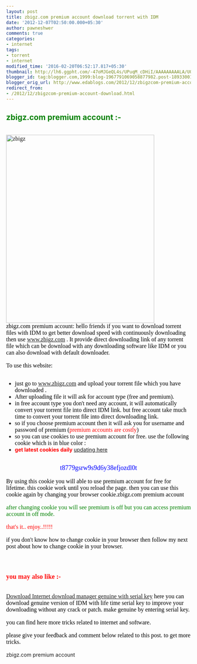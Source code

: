 ```yaml
---
layout: post
title: zbigz.com premium account download torrent with IDM
date: '2012-12-07T02:50:00.000+05:30'
author: pawneshwer
comments: true
categories:
- internet
tags:
- torrent
- internet
modified_time: '2016-02-20T06:52:17.817+05:30'
thumbnail: http://lh6.ggpht.com/-47oMJGeQL4s/UPuqM_cDHiI/AAAAAAAAALA/UQmmvEpBrUY/s72-c/zbigz_thumb%25255B1%25255D.jpg?imgmax=800
blogger_id: tag:blogger.com,1999:blog-1967791069058877982.post-1893300125620742498
blogger_orig_url: http://www.edablogs.com/2012/12/zbigzcom-premium-account-download.html
redirect_from:
- /2012/12/zbigzcom-premium-account-download.html
---
```


<div dir="ltr" style="text-align: left;" trbidi="on"><h2><span style="color: green;">zbigz.com premium account :-</span></h2><br /><span style="font-family: &quot;verdana&quot; , &quot;geneva&quot;; font-size: medium;"><span style="color: black;"><a href="http://lh6.ggpht.com/-On2JQdsP-fE/UPuqKUrN0_I/AAAAAAAAAK4/w1kdMFTnywA/s1600-h/zbigz%25255B4%25255D.jpg"><img alt="zbigz" border="0" src="http://lh6.ggpht.com/-47oMJGeQL4s/UPuqM_cDHiI/AAAAAAAAALA/UQmmvEpBrUY/zbigz_thumb%25255B1%25255D.jpg?imgmax=800" height="512" style="background-image: none; border-bottom: 0px; border-left: 0px; border-right: 0px; border-top: 0px; display: inline; padding-left: 0px; padding-right: 0px; padding-top: 0px;" title="zbigz" width="404" /></a></span></span><br /><span style="font-family: &quot;verdana&quot; , &quot;geneva&quot;; font-size: medium;"><span style="color: black;">zbigz.com premium account: hello friends if you want to download torrent files with IDM to get better download speed with continuously downloading then use</span> <a href="http://www.zbigz.com/">www.zbigz.com</a> .<span style="color: black;"> It provide direct downloading link of any torrent file which can be download with any downloading software like IDM or you can also download with default downloader.</span> </span>    <br /><br /><span style="font-family: &quot;verdana&quot; , &quot;geneva&quot;; font-size: medium;"><span style="color: black;">To use this website:</span> </span>    <br /><ul>   <br /><li><span style="font-family: &quot;verdana&quot; , &quot;geneva&quot;; font-size: medium;"><span style="color: black;">just go to</span> <a href="http://www.zbigz.com/">www.zbigz.com</a> <span style="color: black;">and upload your torrent file which you have downloaded .</span></span>      </li><li><span style="color: black; font-family: &quot;verdana&quot; , &quot;geneva&quot;; font-size: medium;">After uploading file it will ask for account type (free and premium).</span>      </li><li><span style="color: black; font-family: &quot;verdana&quot; , &quot;geneva&quot;; font-size: medium;">in free account type you don't need any account, it will automatically convert your torrent file into direct IDM link. but free account take much time to convert your torrent file into direct downloading link.</span>      </li><li><span style="color: black; font-family: &quot;verdana&quot; , &quot;geneva&quot;; font-size: medium;">so if you choose premium account then it will ask you for username and password of premium (<span style="color: red;">premium accounts are costly</span>)</span>      </li><li><span style="color: black; font-family: &quot;verdana&quot; , &quot;geneva&quot;; font-size: medium;">so you can use cookies to use premium account for free. use the following cookie which is in blue color :</span>      </li><li><b style="color: red;">get latest cookies daily</b> <a href="http://www.trickslover.com/2013/02/zbigzcom-premium-account-cookie-100.html" target="_blank">updating here</a></li></ul><br /><div style="text-align: center;"><span style="color: blue; font-family: &quot;verdana&quot; , &quot;geneva&quot;; font-size: large;">t8779gsrw9s9d6y38efjozdl0t</span></div><br /><div style="text-align: left;"><span style="color: black; font-family: &quot;verdana&quot; , &quot;geneva&quot;; font-size: medium;">By using this cookie you will able to use premium account for free for lifetime. this cookie work until you reload the page. then you can use this cookie again by changing your browser cookie.zbigz.com premium account</span></div><br /><div style="text-align: left;"><span style="color: green; font-family: &quot;verdana&quot; , &quot;geneva&quot;; font-size: medium;">after changing cookie you will see premium is off but you can access premium account in off mode.</span></div><br /><div style="text-align: left;"><span style="color: red; font-family: &quot;verdana&quot; , &quot;geneva&quot;; font-size: medium;">that's it.. enjoy..!!!!!</span></div><br /><div style="text-align: left;"><span style="color: black; font-family: &quot;verdana&quot; , &quot;geneva&quot;; font-size: medium;">if you don't know how to change cookie in your browser then follow my next post about how to change cookie in your browser.</span></div><br />  <br /><h2 style="text-align: left;"><span style="color: red; font-family: &quot;verdana&quot; , &quot;geneva&quot;; font-size: large;">you may also like :-</span></h2><br /><div style="text-align: left;"><span style="color: black; font-family: &quot;verdana&quot; , &quot;geneva&quot;; font-size: medium;"><a href="http://www.trickslover.com/internet/internet-download-manager-genuine-with-serial-key/872/" title="Internet Download Manager Genuine with serial key">Download Internet download manager genuine with serial key</a> here you can download genuine version of IDM with life time serial key to improve your downloading without any crack or patch. make genuine by entering serial key. </span></div><br /><div style="text-align: left;"><span style="color: black; font-family: &quot;verdana&quot; , &quot;geneva&quot;; font-size: medium;">you can find here more tricks related to internet and software.</span></div><br /><div style="text-align: left;"><span style="color: black; font-family: &quot;verdana&quot; , &quot;geneva&quot;; font-size: medium;">please give your feedback and comment below related to this post. to get more tricks.</span></div><br />zbigz.com premium account       </div>